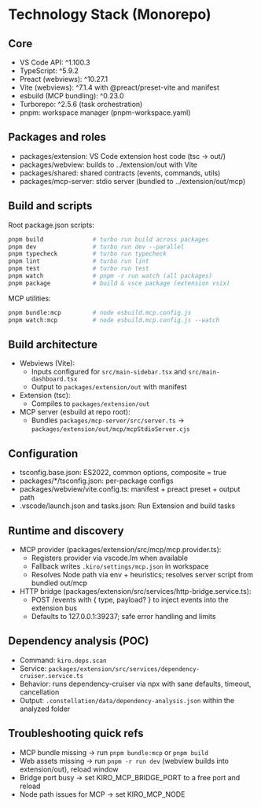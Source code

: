 # Technology Stack (Monorepo)

## Core
- VS Code API: ^1.100.3
- TypeScript: ^5.9.2
- Preact (webviews): ^10.27.1
- Vite (webviews): ^7.1.4 with @preact/preset-vite and manifest
- esbuild (MCP bundling): ^0.23.0
- Turborepo: ^2.5.6 (task orchestration)
- pnpm: workspace manager (pnpm-workspace.yaml)

## Packages and roles
- packages/extension: VS Code extension host code (tsc → out/)
- packages/webview: builds to ../extension/out with Vite
- packages/shared: shared contracts (events, commands, utils)
- packages/mcp-server: stdio server (bundled to ../extension/out/mcp)

## Build and scripts
Root package.json scripts:
```bash
pnpm build              # turbo run build across packages
pnpm dev                # turbo run dev --parallel
pnpm typecheck          # turbo run typecheck
pnpm lint               # turbo run lint
pnpm test               # turbo run test
pnpm watch              # pnpm -r run watch (all packages)
pnpm package            # build & vsce package (extension vsix)
```
MCP utilities:
```bash
pnpm bundle:mcp         # node esbuild.mcp.config.js
pnpm watch:mcp          # node esbuild.mcp.config.js --watch
```

## Build architecture
- Webviews (Vite):
  - Inputs configured for `src/main-sidebar.tsx` and `src/main-dashboard.tsx`
  - Output to `packages/extension/out` with manifest
- Extension (tsc):
  - Compiles to `packages/extension/out`
- MCP server (esbuild at repo root):
  - Bundles `packages/mcp-server/src/server.ts` → `packages/extension/out/mcp/mcpStdioServer.cjs`

## Configuration
- tsconfig.base.json: ES2022, common options, composite = true
- packages/*/tsconfig.json: per-package configs
- packages/webview/vite.config.ts: manifest + preact preset + output path
- .vscode/launch.json and tasks.json: Run Extension and build tasks

## Runtime and discovery
- MCP provider (packages/extension/src/mcp/mcp.provider.ts):
  - Registers provider via vscode.lm when available
  - Fallback writes `.kiro/settings/mcp.json` in workspace
  - Resolves Node path via env + heuristics; resolves server script from bundled out/mcp
- HTTP bridge (packages/extension/src/services/http-bridge.service.ts):
  - POST /events with { type, payload? } to inject events into the extension bus
  - Defaults to 127.0.0.1:39237; safe error handling and limits

## Dependency analysis (POC)
- Command: `kiro.deps.scan`
- Service: `packages/extension/src/services/dependency-cruiser.service.ts`
- Behavior: runs dependency-cruiser via npx with sane defaults, timeout, cancellation
- Output: `.constellation/data/dependency-analysis.json` within the analyzed folder

## Troubleshooting quick refs
- MCP bundle missing → run `pnpm bundle:mcp` or `pnpm build`
- Web assets missing → run `pnpm -r run dev` (webview builds into extension/out), reload window
- Bridge port busy → set KIRO_MCP_BRIDGE_PORT to a free port and reload
- Node path issues for MCP → set KIRO_MCP_NODE
